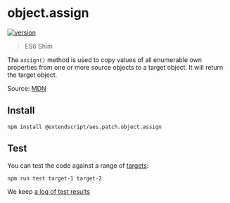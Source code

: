 # object.assign

[![version](https://img.shields.io/npm/v/@extendscript/aes.patch.object.assign.svg)](https://www.npmjs.org/package/@extendscript/aes.patch.object.assign)

> ES6 Shim

The `assign()` method is used to copy values of all enumerable own properties from one or more source objects to a target object. It will return the target object.

Source: [MDN](https://developer.mozilla.org/en-US/docs/Web/JavaScript/Reference/Global_Objects/Object/assign)

## Install

    npm install @extendscript/aes.patch.object.assign

## Test

You can test the code against a range of [targets](https://github.com/nbqx/fakestk/blob/master/resources/versions.json):

    npm run test target-1 target-2

We keep [a log of test results](./test/results_log.md)
